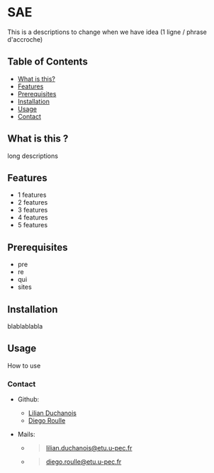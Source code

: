 # SAE 

This is a descriptions to change when we have idea (1 ligne / phrase d'accroche)

## Table of Contents
- [What is this?](#what-is-this)
- [Features](#features)
- [Prerequisites](#prerequisites)
- [Installation](#installation)
- [Usage](#usage)
- [Contact](#contact)

## What is this ?

long descriptions

## Features 

- 1 features
- 2 features
- 3 features
- 4 features
- 5 features

## Prerequisites

- pre
- re
- qui
- sites

## Installation

blablablabla

## Usage

 How to use

### Contact

- Github:
    - [Lilian Duchanois](https://github.com/L3ChatNoir)
    - [Diego Roulle](https://github.com/Jouca)

- Mails: 
    - >lilian.duchanois@etu.u-pec.fr
    - >diego.roulle@etu.u-pec.fr